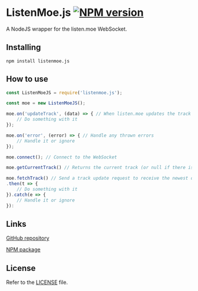 ListenMoe.js [![NPM version](https://img.shields.io/npm/v/listenmoe.js.svg?style=flat-square)](https://npmjs.com/package/listenmoe.js)
===

A NodeJS wrapper for the listen.moe WebSocket.

Installing
---

```
npm install listenmoe.js
```

How to use
---

```js
const ListenMoeJS = require('listenmoe.js');

const moe = new ListenMoeJS();

moe.on('updateTrack', (data) => { // When listen.moe updates the track
    // Do something with it
});

moe.on('error', (error) => { // Handle any thrown errors
    // Handle it or ignore
});

moe.connect(); // Connect to the WebSocket

moe.getCurrentTrack() // Returns the current track (or null if there is none)

moe.fetchTrack() // Send a track update request to receive the newest data
.then(t => {
    // Do something with it
}).catch(e => {
    // Handle it or ignore
}):
```

Links
---

[GitHub repository](https://github.com/TheAkio/listenmoe.js)

[NPM package](https://npmjs.com/package/listenmoe.js)

License
---

Refer to the [LICENSE](LICENSE) file.
